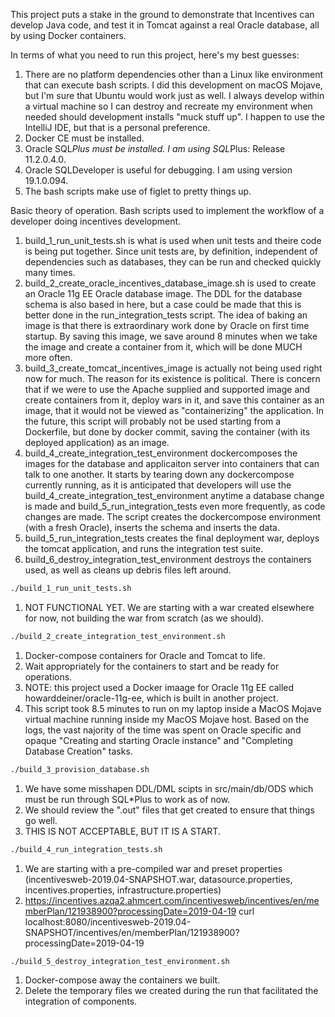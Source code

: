 This project puts a stake in the ground to demonstrate that Incentives can develop Java code, and test it in Tomcat against a real Oracle database, all by using Docker containers.

In terms of what you need to run this project, here's my best guesses:
1. There are no platform dependencies other than a Linux like environment that can execute bash scripts.  I did this development on macOS Mojave, but I'm sure that Ubuntu would work just as well.  I always develop within a virtual machine so I can destroy and recreate my environment when needed should development installs "muck stuff up".  I happen to use the IntelliJ IDE, but that is a personal preference.
2. Docker CE must be installed.
3. Oracle SQL*Plus must be installed.  I am using SQL*Plus: Release 11.2.0.4.0.
4. Oracle SQLDeveloper is useful for debugging.  I am using version 19.1.0.094.
5. The bash scripts make use of figlet to pretty things up. 

Basic theory of operation.  Bash scripts used to implement the workflow of a developer doing incentives development.
1. build_1_run_unit_tests.sh is what is used when unit tests and theire code is being put together.  Since unit tests are, by definition, independent of dependencies such as databases, they can be run and checked quickly many times.
2. build_2_create_oracle_incentives_database_image.sh is used to create an Oracle 11g EE Oracle database image.  The DDL for the database schema is also based in here, but a case could be made that this is better done in the run_integration_tests script.  The idea of baking an image is that there is extraordinary work done by Oracle on first time startup.  By saving this image, we save around 8 minutes when we take the image and create a container from it, which will be done MUCH more often.
3. build_3_create_tomcat_incentives_image is actually not being used right now for much.  The reason for its existence is political.  There is concern that if we were to use the Apache supplied and supported image and create containers from it, deploy wars in it, and save this container as an image, that it would not be viewed as "containerizing" the application.  In the future, this script will probably not be used starting from a Dockerfile, but done by docker commit, saving the container (with its deployed application) as an image.
4. build_4_create_integration_test_environment dockercomposes the images for the database and applicaiton server into containers that can talk to one another.  It starts by tearing down any dockercompose currently running, as it is anticipated that developers will use the build_4_create_integration_test_environment anytime a database change is made and build_5_run_integration_tests even more frequently, as code changes are made.  The script creates the dockercompose environment (with a fresh Oracle), inserts the schema and inserts the data.
5. build_5_run_integration_tests creates the final deployment war, deploys the tomcat application, and runs the integration test suite.
6. build_6_destroy_integration_test_environment destroys the containers used, as well as cleans up debris files left around.

```bash
./build_1_run_unit_tests.sh
```
1. NOT FUNCTIONAL YET.  We are starting with a war created elsewhere for now, not building the war from scratch (as we should).

```bash
./build_2_create_integration_test_environment.sh
```
1. Docker-compose containers for Oracle and Tomcat to life.
2. Wait appropriately for the containers to start and be ready for operations.
3. NOTE: this project used a Docker imaage for Oracle 11g EE called howarddeiner/oracle-11g-ee, which is built in another project.
4. This script took 8.5 minutes to run on my laptop inside a MacOS Mojave virtual machine running inside my MacOS Mojave host.  Based on the logs, the vast najority of the time was spent on Oracle specific and opaque "Creating and starting Oracle instance" and "Completing Database Creation" tasks.

```bash
./build_3_provision_database.sh
```
1. We have some misshapen DDL/DML scipts in src/main/db/ODS which must be run through SQL*Plus to work as of now.
2. We should review the ".out" files that get created to ensure that things go well.
3. THIS IS NOT ACCEPTABLE, BUT IT IS A START.  

```bash
./build_4_run_integration_tests.sh
```
1. We are starting with a pre-compiled war and preset properties (incentivesweb-2019.04-SNAPSHOT.war, datasource.properties, incentives.properties, infrastructure.properties)
2. https://incentives.azqa2.ahmcert.com/incentivesweb/incentives/en/memberPlan/121938900?processingDate=2019-04-19
   curl localhost:8080/incentivesweb-2019.04-SNAPSHOT/incentives/en/memberPlan/121938900?processingDate=2019-04-19
```bash
./build_5_destroy_integration_test_environment.sh
```
1. Docker-compose away the containers we built.
2. Delete the temporary files we created during the run that facilitated the integration of components.
